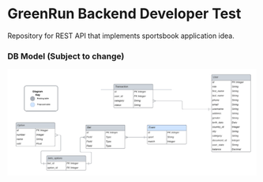 # GreenRun Backend Developer Test

Repository for REST API that implements sportsbook application idea.

### DB Model (Subject to change)

<img src="./readme_media/DB_MODEL.png" alt="Db Model" title="database">
